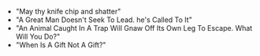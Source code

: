* "May thy knife chip and shatter"
* "A Great Man Doesn't Seek To Lead. he's Called To It"
* "An Animal Caught In A Trap Will Gnaw Off Its Own Leg To Escape. What Will You Do?"
* "When Is A Gift Not A Gift?"
